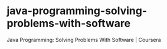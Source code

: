 # java-programming-solving-problems-with-software
Java Programming: Solving Problems With Software | Coursera 
